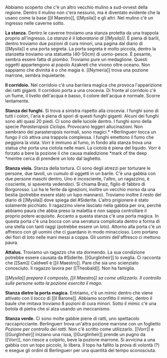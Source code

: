 
Abbiamo scoperto che c'è un altro vecchio mulino a sud-ovvest della regione. Dentro il mulino non c'era nessuno, ma è diventato evidente che la usano come la base [[il Maestro]], [[Mysila]] e gli altri. Nel mulino c'è un ingresso nelle caverne sotto. 

**La stanza.** Dentro le caverne troviamo una stanza protetta da una trappola proprio all'ingresso. *La stanza è il laboratorio di [[Mysila]].* È piena di barili, dentro troviamo due pozioni di cura minori, una pagina dal diario di [[Mysila]] e una porta segreta. La porta segreta è molto piccola, dentro la stanzetta troviamo una statuetta (40-50cm) di uomo-pesce. È pesante, sembra essere fatta di piombo. Troviamo pure un medaglione. Questi oggetti appartengono al popolo Azakreti che vivono oltre oceano. Non sappiamo che divinitá è o che magia è. [[Nymeria]] trova una pozione marrone, sembra inquietante.

**Il corridoio.** Nel corridoio c'è una barriera magica che provoca l'apparizione dei ratti giganti. Il corridoio porta a una crocevia. Di fronte al corridoio c'è un fiume, il livello dell'acqua è basso, il colore dell'acqua è normale. Scorre lentamente.

**Stanza dei funghi.** Si trova a sinistra rispetto alla crocevia. I funghi sono di tutti i colori, l'aria è piena di spori di questi funghi giganti. Alcuni dei funghi sono alti quasi 20 piedi. Ci sono delle luciole dentro. I funghi sono della specie *Parasteropsis Ciclops*. Provocano leggeri allucinazioni. Non sembrano dei parasteropsis normali, sono magici.* *Berlinguerr tocca un fungo il ciò attiva una trappola complessa. I funghi emettono il fumo che peggiora la vista. Vorr è immuno al fumo, in fondo alla stanza trova una statua che porta una ciotola nelle mani. La ciotola è piena del liquido. Vorr è forzato a bere la pozione il che causa maledizione *mark of the deep *mentre cerca di prendere un loto dal laghetto.<br>

**Stanza viola.** Stanza della tortura. Ci sono degli atrezzi per torturare le persone, due tavoli, un cumulo di oggetti in un barile. C'è una gabbia con due persone maschi dentro. Uno è incosciente, l'altro, un ragazzino, è cosciente, si spaventa vedendoci. Si chiama Braiz, figlio di fabbro di Borgorosso. Lui ha le ferite da ignezioni, inoltre un vecchio morso da una bestia (potrebbe essere stato un lupo mannaro). Troviamo inoltre il resto del diario di [[Mysila]] dove spiega del #Siderite. L'altro prigionere è stato solamente picchiato. Il ragazzino viene lasciato nella gabbia per ora, perchè abbiamo paura che abbia preso la malattia e non sappia controllare il proprio potere acquisito. Accanto a questa stanza c'è una porta magica. In questa porta c'è una bocca con una serratura complicata dentro a forma di una stella con tanti raggi (potrebbe essere un loto). Attorno alla porta c'è un affresco con gli uomini che ci guardano in modo minaccioso. Loro portano dei fiori di loto nelle mani messi a coppa. Gli uomini dell'affresco ci mettono paura.<br>

**Attalus.** Troviamo un ragazzo che sta dormendo. La sua condizione potrebbe essere causata da #Siderite. [[Gurglinheir]] lo sveglia. Ci racconta che [[Sam]] Caldwell è [[il Maestro]]. Pare che sia uno scienziato conosciuto. Il ragazzo lavora per [[Theobald]]. Non ha famiglia.<br>

[[*Mysila]] prepara il composto, [[il Maestro]] sa come utilizzarlo. Il controllo sulle persone sotto la pozione esercita il mago.*<br>

**Stanza dietro la porta magica.** Entriamo, c'è un mimic dentro che viene attivato con il tocco di [[il Barone]]. Abbiamo sconfitto il mimic, dentro il baule che imitava troviamo 8 pozioni di cura minori. Sotto il mimic c'è una botola di pietra che si alza usando un meccanismo.

**Stanza verde.** Ci sono molte gabbie piene di ratti, uno spettacolo raccapricciante. Berlinguerr trova un'altra pozione marrone con un foglietto *Pozione per controllo dei ratti*. Non c'è scritto come utilizzarlo. [[Vorr]] e [[Gurglinheir]] iniziano una rissa, [[Gurglinheir]] prende un pugno da [[Vorr]], non riesce a colpirlo, beve la pozione marrone. Si avvicina a una gabbia con un topo piccolo, lo libera. Il topo ha fallito la prova di volontà (?) e esegue gli ordini di Berlinguerr per una quantitá del tempo sconosciuta.